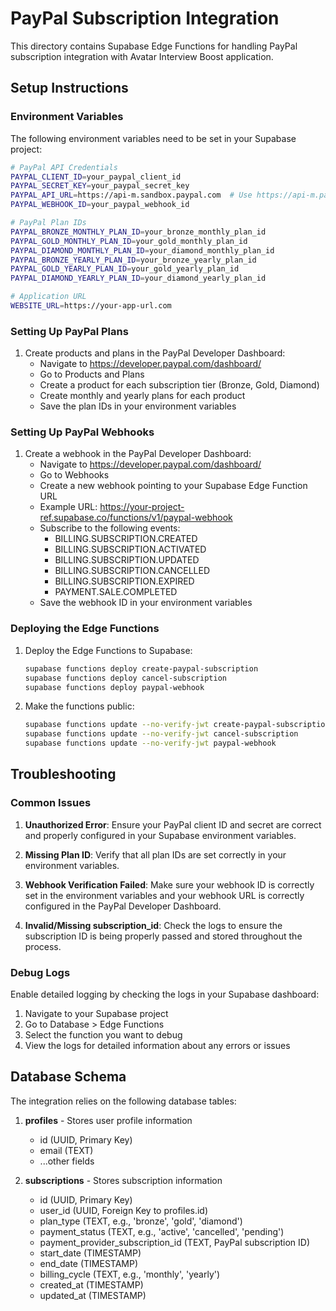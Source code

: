 # PayPal Subscription Integration

This directory contains Supabase Edge Functions for handling PayPal subscription integration with Avatar Interview Boost application.

## Setup Instructions

### Environment Variables

The following environment variables need to be set in your Supabase project:

```bash
# PayPal API Credentials
PAYPAL_CLIENT_ID=your_paypal_client_id
PAYPAL_SECRET_KEY=your_paypal_secret_key
PAYPAL_API_URL=https://api-m.sandbox.paypal.com  # Use https://api-m.paypal.com for production
PAYPAL_WEBHOOK_ID=your_paypal_webhook_id

# PayPal Plan IDs
PAYPAL_BRONZE_MONTHLY_PLAN_ID=your_bronze_monthly_plan_id
PAYPAL_GOLD_MONTHLY_PLAN_ID=your_gold_monthly_plan_id
PAYPAL_DIAMOND_MONTHLY_PLAN_ID=your_diamond_monthly_plan_id
PAYPAL_BRONZE_YEARLY_PLAN_ID=your_bronze_yearly_plan_id
PAYPAL_GOLD_YEARLY_PLAN_ID=your_gold_yearly_plan_id
PAYPAL_DIAMOND_YEARLY_PLAN_ID=your_diamond_yearly_plan_id

# Application URL
WEBSITE_URL=https://your-app-url.com
```

### Setting Up PayPal Plans

1. Create products and plans in the PayPal Developer Dashboard:
   - Navigate to https://developer.paypal.com/dashboard/
   - Go to Products and Plans
   - Create a product for each subscription tier (Bronze, Gold, Diamond)
   - Create monthly and yearly plans for each product
   - Save the plan IDs in your environment variables

### Setting Up PayPal Webhooks

1. Create a webhook in the PayPal Developer Dashboard:
   - Navigate to https://developer.paypal.com/dashboard/
   - Go to Webhooks
   - Create a new webhook pointing to your Supabase Edge Function URL
   - Example URL: https://your-project-ref.supabase.co/functions/v1/paypal-webhook
   - Subscribe to the following events:
     - BILLING.SUBSCRIPTION.CREATED
     - BILLING.SUBSCRIPTION.ACTIVATED
     - BILLING.SUBSCRIPTION.UPDATED
     - BILLING.SUBSCRIPTION.CANCELLED
     - BILLING.SUBSCRIPTION.EXPIRED
     - PAYMENT.SALE.COMPLETED
   - Save the webhook ID in your environment variables

### Deploying the Edge Functions

1. Deploy the Edge Functions to Supabase:
   ```bash
   supabase functions deploy create-paypal-subscription
   supabase functions deploy cancel-subscription
   supabase functions deploy paypal-webhook
   ```

2. Make the functions public:
   ```bash
   supabase functions update --no-verify-jwt create-paypal-subscription
   supabase functions update --no-verify-jwt cancel-subscription
   supabase functions update --no-verify-jwt paypal-webhook
   ```

## Troubleshooting

### Common Issues

1. **Unauthorized Error**: Ensure your PayPal client ID and secret are correct and properly configured in your Supabase environment variables.

2. **Missing Plan ID**: Verify that all plan IDs are set correctly in your environment variables.

3. **Webhook Verification Failed**: Make sure your webhook ID is correctly set in the environment variables and your webhook URL is correctly configured in the PayPal Developer Dashboard.

4. **Invalid/Missing subscription_id**: Check the logs to ensure the subscription ID is being properly passed and stored throughout the process.

### Debug Logs

Enable detailed logging by checking the logs in your Supabase dashboard:

1. Navigate to your Supabase project
2. Go to Database > Edge Functions
3. Select the function you want to debug
4. View the logs for detailed information about any errors or issues

## Database Schema

The integration relies on the following database tables:

1. **profiles** - Stores user profile information
   - id (UUID, Primary Key)
   - email (TEXT)
   - ...other fields

2. **subscriptions** - Stores subscription information
   - id (UUID, Primary Key)
   - user_id (UUID, Foreign Key to profiles.id)
   - plan_type (TEXT, e.g., 'bronze', 'gold', 'diamond')
   - payment_status (TEXT, e.g., 'active', 'cancelled', 'pending')
   - payment_provider_subscription_id (TEXT, PayPal subscription ID)
   - start_date (TIMESTAMP)
   - end_date (TIMESTAMP)
   - billing_cycle (TEXT, e.g., 'monthly', 'yearly')
   - created_at (TIMESTAMP)
   - updated_at (TIMESTAMP) 